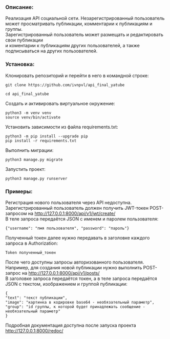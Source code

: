 ### Описание:

Реализация API социальной сети. 
Незарегистрированный пользователь может просматривать публикации, комментарии к публикациям и группы.  
Зарегистрированный пользователь может размещать и редактировать свои публикации  
и коментарии к публикациям других пользователей, а также подписываться на других пользователей.

### Установка:

Клонировать репозиторий и перейти в него в командной строке:

```
git clone https://github.com/ivnpvl/api_final_yatube
```

```
cd api_final_yatube
```

Cоздать и активировать виртуальное окружение:

```
python3 -m venv venv
source venv/bin/activate
```

Установить зависимости из файла requirements.txt:

```
python3 -m pip install --upgrade pip
pip install -r requirements.txt
```

Выполнить миграции:

```
python3 manage.py migrate
```

Запустить проект:

```
python3 manage.py runserver
```

### Примеры:

Регистрация нового пользователя через API недоступна.  
Зарегистрированный пользователь должен получить JWT-токен POST-запросом на http://127.0.0.1:8000/api/v1/jwt/create/  
В теле запроса передаётся JSON с именем и паролем пользователя:  

```
{"username": "пмя пользователя", "password": "пароль"}
```

Полученный токен далее нужно передавать в заголовке каждого запроса в Authorization:

```
Token полученный_токен
```

После чего доступны запросы авторизованного пользователя.  
Например, для создания новой публикации нужно выполнить POST-запрос на http://127.0.0.1:8000/api/v1/posts/  
В заголовке запроса передаётся токен, а в теле запроса передаётся JSON с текстом, изображением и группой публикации:  

```
{
"text": "текст публикации",
"image": "картинка в кодировке base64 - необязательный параметр",
"group": "id группы, к которой будет принадлежать сообщение - необязательный параметр"
}
```

Подробная документация доступна после запуска проекта http://127.0.0.1:8000/redoc/
